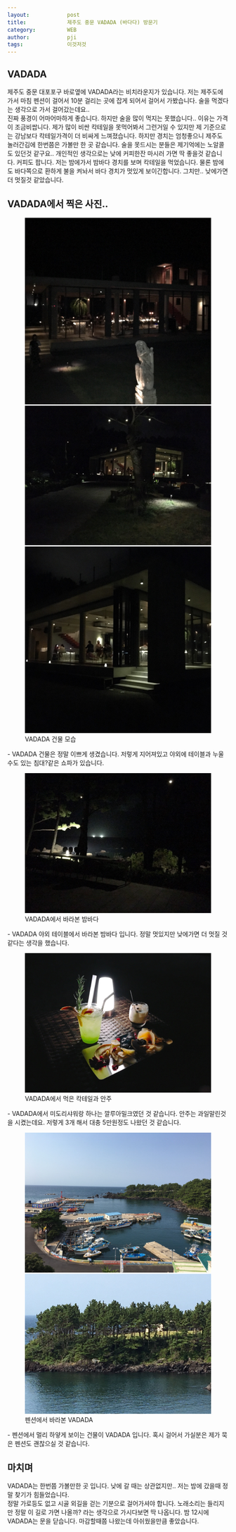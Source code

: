 ```yaml
---
layout:            post
title:             제주도 중문 VADADA (바다다) 방문기
category:          WEB
author:            pji
tags:              이것저것
---
```

 
## VADADA
제주도 중문 대포포구 바로옆에 VADADA라는 비치라운지가 있습니다.  저는 제주도에가서 마침 펜션이 걸어서 10분 걸리는 곳에 잡게 되어서 걸어서 가봤습니다. 술을 먹겠다는 생각으로 가서 걸어갔는데요..  
진짜 풍경이 어마어마하게 좋습니다. 하지만 술을 많이 먹지는 못했습니다.. 이유는 가격이 조금비쌉니다.  제가 많이 비싼 칵테일을 못먹어봐서 그런거일 수 있지만 제 기준으로는 강남보다 칵테일가격이 더 비싸게 느껴졌습니다.  하지만 경치는 엄청좋으니 제주도 놀러간김에 한번쯤은 가볼만 한 곳 같습니다.  술을 못드시는 분들은 제기억에는 노알콜도 있던것 같구요..  개인적인 생각으로는 낮에 커피한잔 마시러 가면 딱 좋을것 같습니다. 커피도 팝니다.  저는 밤에가서 밤바다 경치를 보며 칵테일을 먹었습니다.  물론 밤에도 바다쪽으로 환하게 불을 켜놔서 바다 경치가 멋있게 보이긴합니다. 그치만.. 낮에가면 더 멋질것 같았습니다.
 
## VADADA에서 찍은 사진..
<figure>
   <img src="/media/img/vadada0.jpg" /><br>  
   <img src="/media/img/vadada1.jpg" /><br>  
   <img src="/media/img/vadada3.jpg" />  
   <figcaption>VADADA 건물 모습</figcaption>
</figure>
- VADADA 건물은 정말 이쁘게 생겼습니다. 저렇게 지어져있고 야외에 테이블과 누울수도 있는 침대?같은 쇼파가 있습니다. 
<figure>
   <img src="/media/img/vadada2.jpg" />
   <figcaption>VADADA에서 바라본 밤바다</figcaption>
</figure>
- VADADA 야외 테이블에서 바라본 밤바다 입니다. 정말 멋있지만 낮에가면 더 멋질 것 같다는 생각을 했습니다.
<figure>
   <img src="/media/img/vadada5.jpg" />
   <figcaption>VADADA에서 먹은 칵테일과 안주</figcaption>
</figure>
-  VADADA에서 미도리샤워랑 하나는 깔루아밀크였던 것 같습니다. 안주는 과일말린것을 시켰는데요. 저렇게 3개 해서 대충 5만원정도 나왔던 것 같습니다.
<figure>
   <img src="/media/img/vadada6.jpg" /><br>  
   <img src="/media/img/vadada7.jpg" />
   <figcaption>펜션에서 바라본 VADADA</figcaption>
</figure>
- 펜션에서 멀리 하얗게 보이는 건물이 VADADA 입니다. 혹시 걸어서 가실분은 제가 묵은 펜션도 괜찮으실 것 같습니다.  
  
## 마치며
VADADA는 한번쯤 가볼만한 곳 입니다. 낮에 갈 때는 상관없지만.. 저는 밤에 갔을때 정말 찾기가 힘들었습니다.  
정말 가로등도 없고 시골 외길을 걷는 기분으로 걸어가셔야 합니다. 노래소리는 들리지만 정말 이 길로 가면 나올까? 라는 생각으로 가시다보면 딱 나옵니다.
밤 12시에 VADADA는 문을 닫습니다. 마감할때쯤 나왔는데 아쉬웠을만큼 좋았습니다.